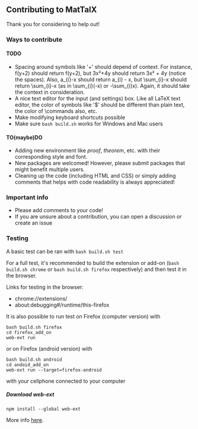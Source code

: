 ## Contributing to MatTalX

Thank you for considering to help out!

### Ways to contribute

#### TODO
- Spacing around symbols like '+' should depend of context. For instance, f(y+2) should return f(y+2), but 3x²+4y should return 3x² + 4y (notice the spaces). Also, a_{i}-x should return a_{i} - x, but \sum_{i}-x should return \sum_{i}-x (as in \sum_{i}(-x) or -\sum_{i}x). Again, it should take the context in consideration.
- A nice text editor for the input (and settings) box. Like all LaTeX text editor, the color of symbols like '$' should be different than plain text, the color of \commands also, etc.
- Make modifying keyboard shortcuts possible
- Make sure `bash build.sh` works for Windows and Mac users

#### TO(maybe)DO
- Adding new environment like *proof*, *theorem*, etc. with their corresponding style and font.
- New packages are welcomed! However, please submit packages that might benefit multiple users.
- Cleaning up the code (including HTML and CSS) or simply adding comments that helps with code readability is always appreciated!

### Important info

- Please add comments to your code!
- If you are unsure about a contribution, you can open a discussion or create an issue

### Testing

A basic test can be ran with `bash build.sh test`

For a full test, it's recommended to build the extension or add-on (`bash build.sh chrome` or `bash build.sh firefox` respectively) and then test it in the browser.

Links for testing in the browser:
* chrome://extensions/
* about:debugging#/runtime/this-firefox

It is also possible to run test on Firefox (computer version) with  
``` 
bash build.sh firefox
cd firefox_add_on
web-ext run
```
or on Firefox (android version) with
``` 
bash build.sh android
cd andoid_add_on
web-ext run --target=firefox-android
``` 
with your cellphone connected to your computer

##### Download web-ext

`npm install --global web-ext`


More info <a href="https://extensionworkshop.com/documentation/develop/getting-started-with-web-ext/" target="_blank">here</a>.